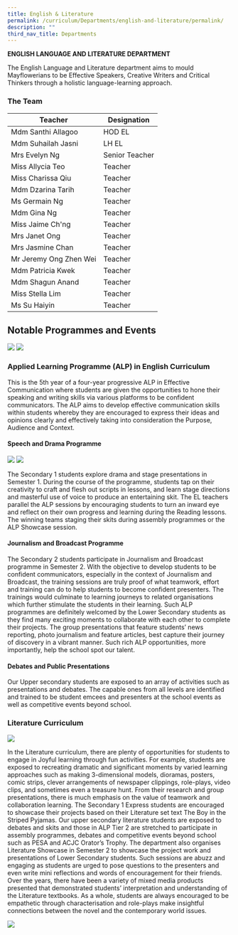 ```yaml
---
title: English & Literature
permalink: /curriculum/Departments/english-and-literature/permalink/
description: ""
third_nav_title: Departments
---
```

**ENGLISH LANGUAGE AND LITERATURE DEPARTMENT**

The English Language and Literature department aims to mould Mayflowerians to be Effective Speakers, Creative Writers and Critical Thinkers through a holistic language-learning approach.

### The Team

|Teacher|Designation|
|---|---|
| Mdm Santhi Allagoo | HOD EL |
| Mdm Suhailah Jasni | LH EL |
| Mrs Evelyn Ng | Senior Teacher |
| Miss Allycia Teo | Teacher |
| Miss Charissa Qiu | Teacher |
| Mdm Dzarina Tarih | Teacher |
| Ms Germain Ng | Teacher |
| Mdm Gina Ng | Teacher |
| Miss Jaime Ch'ng | Teacher |
| Mrs Janet Ong | Teacher |
| Mrs Jasmine Chan | Teacher |
| Mr Jeremy Ong Zhen Wei | Teacher |
| Mdm Patricia Kwek | Teacher |
| Mdm Shagun Anand | Teacher |
| Miss Stella Lim | Teacher |
| Ms Su Haiyin | Teacher |




Notable Programmes and Events
-----------------------------
![](/images/english1.png)
![](/images/english2.png)

### Applied Learning Programme (ALP) in English Curriculum

This is the 5th year of a four-year progressive ALP in Effective Communication where students are given the opportunities to hone their speaking and writing skills via various platforms to be confident communicators. The ALP aims to develop effective communication skills within students whereby they are encouraged to express their ideas and opinions clearly and effectively taking into consideration the Purpose, Audience and Context.

#### Speech and Drama Programme
![](/images/english3.png)
![](/images/english4.png)

The Secondary 1 students explore drama and stage presentations in Semester 1. During the course of the programme, students tap on their creativity to craft and flesh out scripts in lessons, and learn stage directions and masterful use of voice to produce an entertaining skit. The EL teachers parallel the ALP sessions by encouraging students to turn an inward eye and reflect on their own progress and learning during the Reading lessons. The winning teams staging their skits during assembly programmes or the ALP Showcase session.

#### Journalism and Broadcast Programme

The Secondary 2 students participate in Journalism and Broadcast programme in Semester 2. With the objective to develop students to be confident communicators, especially in the context of Journalism and Broadcast, the training sessions are truly proof of what teamwork, effort and training can do to help students to become confident presenters. The trainings would culminate to learning journeys to related organisations which further stimulate the students in their learning. Such ALP programmes are definitely welcomed by the Lower Secondary students as they find many exciting moments to collaborate with each other to complete their projects. The group presentations that feature students’ news reporting, photo journalism and feature articles, best capture their journey of discovery in a vibrant manner. Such rich ALP opportunities, more importantly, help the school spot our talent.

#### Debates and Public Presentations

Our Upper secondary students are exposed to an array of activities such as presentations and debates. The capable ones from all levels are identified and trained to be student emcees and presenters at the school events as well as competitive events beyond school.

### Literature Curriculum

![](/images/english5.png)

In the Literature curriculum, there are plenty of opportunities for students to engage in Joyful learning through fun activities. For example, students are exposed to recreating dramatic and significant moments by varied learning approaches such as making 3-dimensional models, dioramas, posters, comic strips, clever arrangements of newspaper clippings, role-plays, video clips, and sometimes even a treasure hunt. From their research and group presentations, there is much emphasis on the value of teamwork and collaboration learning. The Secondary 1 Express students are encouraged to showcase their projects based on their Literature set text The Boy in the Striped Pyjamas. Our upper secondary literature students are exposed to debates and skits and those in ALP Tier 2 are stretched to participate in assembly programmes, debates and competitive events beyond school such as PESA and ACJC Orator’s Trophy. The department also organises Literature Showcase in Semester 2 to showcase the project work and presentations of Lower Secondary students. Such sessions are abuzz and engaging as students are urged to pose questions to the presenters and even write mini reflections and words of encouragement for their friends. Over the years, there have been a variety of mixed media products presented that demonstrated students’ interpretation and understanding of the Literature textbooks. As a whole, students are always encouraged to be empathetic through characterisation and role-plays make insightful connections between the novel and the contemporary world issues.

![](/images/english6.png)